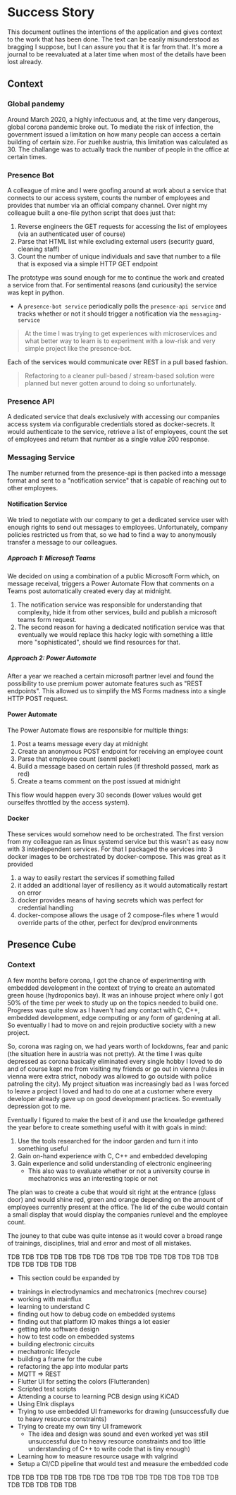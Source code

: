 # Success Story

This document outlines the intentions of the application and gives context to the work that has been done. The text can be easily misunderstood as bragging I suppose, but I can assure you that it is far from that. It's more a journal to be reevaluated at a later time when most of the details have been lost already.

## Context

### Global pandemy

Around March 2020, a highly infectuous and, at the time very dangerous, global corona pandemic broke out. To mediate the risk of infection, the government issued a limitation on how many people can access a certain building of certain size. For zuehlke austria, this limitation was calculated as 30. The challange was to actually track the number of people in the office at certain times.

### Presence Bot

A colleague of mine and I were goofing around at work about a service that connects to our access system, counts the number of employees and provides that number via an official company channel. Over night my colleague built a one-file python script that does just that:
1. Reverse engineers the GET requests for accessing the list of employees (via an authenticated user of course)
1. Parse that HTML list while excluding external users (security guard, cleaning staff)
1. Count the number of unique individuals and save that number to a file that is exposed via a simple HTTP GET endpoint

The prototype was sound enough for me to continue the work and created a service from that. For sentimental reasons (and curiousity) the service was kept in python.
* A `presence-bot service` periodically polls the `presence-api service` and tracks whether or not it should trigger a notification via the `messaging-service`

> At the time I was trying to get experiences with microservices and what better way to learn is to experiment with a low-risk and very simple project like the presence-bot.

Each of the services would communicate over REST in a pull based fashion.

> Refactoring to a cleaner pull-based / stream-based solution were planned but never gotten around to doing so unfortunately.

### Presence API

A dedicated service that deals exclusively with accessing our companies access system via configurable credentials stored as docker-secrets. It would authenticate to the service, retrieve a list of employees, count the set of employees and return that number as a single value 200 response.

### Messaging Service

The number returned from the presence-api is then packed into a message format and sent to a "notification service" that is capable of reaching out to other employees.

#### Notification Service

We tried to negotiate with our company to get a dedicated service user with enough rights to send out messages to employees. Unfortunately, company policies restricted us from that, so we had to find a way to anonymously transfer a message to our colleagues.

##### Approach 1: Microsoft Teams

We decided on using a combination of a public Microsoft Form which, on message receival, triggers a Power Automate Flow that comments on a Teams post automatically created every day at midnight.

1. The notification service was responsible for understanding that complexity, hide it from other services, build and publish a microsoft teams form request.
1. The second reason for having a dedicated notification service was that eventually we would replace this hacky logic with something a little more "sophisticated", should we find resources for that.

##### Approach 2: Power Automate

After a year we reached a certain microsoft partner level and found the possibility to use premium power automate features such as "REST endpoints". This allowed us to simplify the MS Forms madness into a single HTTP POST request.

#### Power Automate

The Power Automate flows are responsible for multiple things:
1. Post a teams message every day at midnight
1. Create an anonymous POST endpoint for receiving an employee count
1. Parse that employee count (senml packet)
1. Build a message based on certain rules (if threshold passed, mark as red)
1. Create a teams comment on the post issued at midnight

This flow would happen every 30 seconds (lower values would get ourselfes throttled by the access system).

#### Docker

These services would somehow need to be orchestrated. The first version from my colleague ran as linux systemd service but this wasn't as easy now with 3 interdependent services. For that I packaged the services into 3 docker images to be orchestrated by docker-compose. This was great as it provided
1. a way to easily restart the services if something failed
1. it added an additional layer of resiliency as it would automatically restart on error
1. docker provides means of having secrets which was perfect for credential handling
1. docker-compose allows the usage of 2 compose-files where 1 would override parts of the other, perfect for dev/prod environments



## Presence Cube

### Context

A few months before corona, I got the chance of experimenting with embedded development in the context of trying to create an automated green house (hydroponics bay). It was an inhouse project where only I got 50% of the time per week to study up on the topics needed to build one. Progress was quite slow as I haven't had any contact with C, C++, embedded development, edge computing or any form of gardening at all. So eventually I had to move on and rejoin productive society with a new project.

So, corona was raging on, we had years worth of lockdowns, fear and panic (the situation here in austria was not pretty). At the time I was quite depressed as corona basically eliminated every single hobby I loved to do and of course kept me from visiting my friends or go out in vienna (rules in vienna were extra strict, nobody was allowed to go outside with police patroling the city). My project situation was increasingly bad as I was forced to leave a project I loved and had to do one at a customer where every developer already gave up on good development practices. So eventually depression got to me.

Eventually I figured to make the best of it and use the knowledge gathered the year before to create something useful with it with goals in mind:
1. Use the tools researched for the indoor garden and turn it into something useful
1. Gain on-hand experience with C, C++ and embedded developing
1. Gain experience and solid understanding of electronic engineering
    * This also was to evaluate whether or not a university course in mechatronics was an interesting topic or not

The plan was to create a cube that would sit right at the entrance (glass door) and would shine red, green and orange depending on the amount of employees currently present at the office. The lid of the cube would contain a small display that would display the companies runlevel and the employee count.

The jouney to that cube was quite intense as it would cover a broad range of trainings, disciplines, trial and error and most of all mistakes.

TDB TDB TDB TDB
TDB TDB TDB TDB
TDB TDB TDB TDB
TDB TDB TDB TDB
TDB TDB TDB TDB

* This section could be expanded by
- trainings in electrodynamics and mechatronics (mechrev course)
- working with mainflux
- learning to understand C
- finding out how to debug code on embedded systems
- finding out that platform IO makes things a lot easier 
- getting into software design
- how to test code on embedded systems
- building electronic circuits
- mechatronic lifecycle
- building a frame for the cube
- refactoring the app into modular parts 
- MQTT => REST
- Flutter UI for setting the colors (Flutteranden)
- Scripted test scripts
- Attending a course to learning PCB design using KiCAD
- Using EInk displays
- Trying to use embedded UI frameworks for drawing (unsuccessfully due to heavy resource constraints)
- Trying to create my own tiny UI framework
    * The idea and design was sound and even worked yet was still unsuccessful due to heavy resource constraints and too little understanding of C++ to write code that is tiny enough)
- Learning how to measure resource usage with valgrind
- Setup a CI/CD pipeline that would test and measure the embedded code

TDB TDB TDB TDB
TDB TDB TDB TDB
TDB TDB TDB TDB
TDB TDB TDB TDB
TDB TDB TDB TDB
